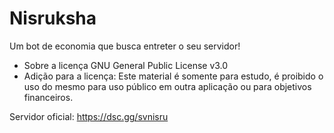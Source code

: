 # Nisruksha
 Um bot de economia que busca entreter o seu servidor!
 - Sobre a licença GNU General Public License v3.0
 - Adição para a licença: Este material é somente para estudo, é proibido o uso do mesmo para uso público em outra aplicação ou para objetivos financeiros.

Servidor oficial: https://dsc.gg/svnisru

